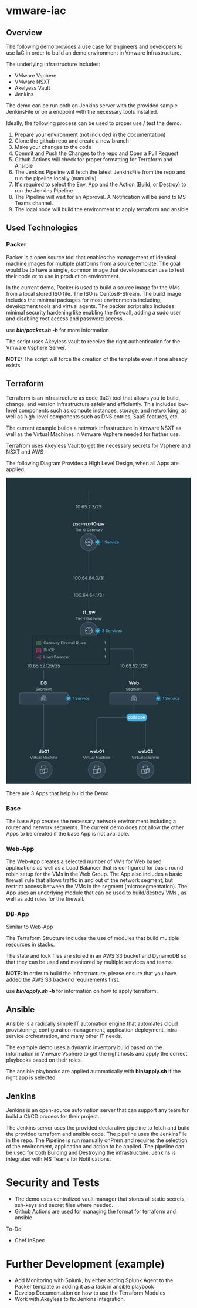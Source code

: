 # vmware-iac

## Overview

The following demo provides a use case for engineers and developers to use IaC in order to build an demo environment in Vmware Infrastructure.

The underlying infrastructure includes:
- VMware Vsphere 
- VMware NSXT
- Akelyess Vault
- Jenkins 

The demo can be run both on Jenkins server with the provided sample JenkinsFile or on a endpoint with the necessary tools installed. 

Ideally, the following process can be used to proper use / test the demo. 

1. Prepare your environment (not included in the documentation)
2. Clone the github repo and create a new branch
3. Make your changes to the code 
4. Commit and Push the Changes to the repo and Open a Pull Request 
5. Github Actions will check for proper formatting for Terraform and Ansible
6. The Jenkins Pipeline will fetch the latest JenkinsFile from the repo and run the pipeline locally (manually)
7. It's required to select the Env, App and the Action (Build, or Destroy) to run the Jenkins Pipeline 
8. The Pipeline will wait for an Approval. A Notification will be send to MS Teams channel. 
9. The local node will build the environment to apply terraform and ansible 

## Used Technologies

### Packer
Packer is a open source tool that enables the management of identical machine images for multiple platforms from a source template. The goal would be to have a single, common image that developers can use to test their code or to use in production environment. 

In the current demo, Packer is used to build a source image for the VMs from a local stored ISO file. The ISO is Centos8-Stream. 
The build image includes the minimal packages for most environments including, development tools and virtual agents. The packer script also includes minimal security hardening like enabling the firewall, adding a sudo user and disabling root access and password access. 

use ***bin/packer.sh -h*** for more information

The script uses Akeyless vault to receive the right authentication for the Vmware Vsphere Server. 

**NOTE:** The script will force the creation of the template even if one already exists. 

## Terraform 
Terraform is an infrastructure as code (IaC) tool that allows you to build, change, and version infrastructure safely and efficiently. This includes low-level components such as compute instances, storage, and networking, as well as high-level components such as DNS entries, SaaS features, etc.

The current example builds a network infrastructure in Vmware NSXT as well as the Virtual Machines in Vmware Vsphere needed for further use.

Terrafrom uses Akeyless Vault to get the necessary secrets for Vsphere and NSXT and AWS 

The following Diagram Provides a High Level Design, when all Apps are applied. 

![Network Diagram](https://github.com/lenny213z/vmware-iac/blob/main/diagram.png "Network Diagram")

There are 3 Apps that help build the Demo 

### Base 
The base App creates the necessary network environment including a router and network segments. The current demo does not allow the other Apps to be created if the base App is not available. 

### Web-App 
The Web-App creates a selected number of VMs for Web based applications as well as a Load Balancer that is configured for basic round robin setup for the VMs in the Web Group. The App also includes a basic firewall rule that allows traffic in and out of the network segment, but restrict access between the VMs in the segment (microsegmentation). The App uses an underlying module that can be used to build/destroy VMs , as well as add rules for the firewall. 

### DB-App 
Similar to Web-App

The Terraform Structure includes the use of modules that build multiple resources in stacks.

The state and lock files are stored in an AWS S3 bucket and DynamoDB so that they can be used and monitored by multiple services and teams. 

**NOTE:** In order to build the Infrastructure, please ensure that you have added the AWS S3 backend requirements first.

use ***bin/apply.sh -h*** for information on how to apply terraform. 

## Ansible
Ansible is a radically simple IT automation engine that automates cloud provisioning, configuration management, application deployment, intra-service orchestration, and many other IT needs.

The example demo uses a dynamic inventory build based on the information in Vmware Vsphere to get the right hosts and apply the correct playbooks based on their roles. 

The ansible playbooks are applied automatically with **bin/apply.sh** if the right app is selected. 

## Jenkins
Jenkins is an open-source automation server that can support any team for build a CI/CD process for their project. 

The Jenkins server uses the provided declarative pipeline to fetch and build the provided terraform and ansible code. The pipeline uses the JenkinsFile in the repo. The Pipeline is run manually onPrem and requires the selection of the environment, application and action to be applied. The pipeline can be used for both Building and Destroying the infrastructure. Jenkins is integrated with MS Teams for Notifications. 

# Security and Tests 

- The demo uses centralized vault manager that stores all static secrets, ssh-keys and secret files where needed. 
- Github Actions are used for managing the format for terraform and ansible

To-Do
- Chef InSpec

# Further Development (example)
- Add Monitoring with Splunk, by either adding Splunk Agent to the Packer template or adding it as a task in ansible playbook
- Develop Documentation on how to use the Terraform Modules
- Work with Akeyless to fix Jenkins Integration. 
